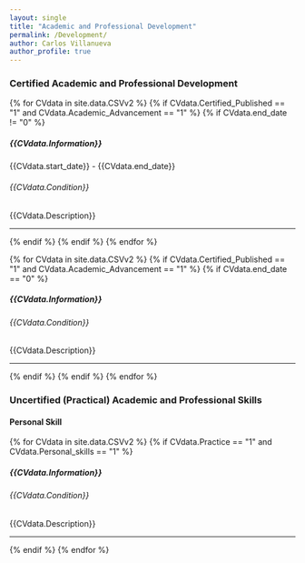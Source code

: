 ```yaml
---
layout: single
title: "Academic and Professional Development"
permalink: /Development/
author: Carlos Villanueva
author_profile: true
---
```

<h3>Certified Academic and Professional Development</h3>
<!-- Certified knowledge that took more than a half year -->
{% for CVdata in site.data.CSVv2 %}
{% if CVdata.Certified_Published == "1" and CVdata.Academic_Advancement == "1" %}
{% if CVdata.end_date != "0"  %}
<h5> {{CVdata.Information}} </h5>
<h7>{{CVdata.start_date}} - {{CVdata.end_date}} </h7>
<h6> {{CVdata.Condition}} </h6>
<a>  {{CVdata.Description}} </a>
<br>
<hr>
{% endif %}
{% endif %}
{% endfor %}

<!-- Certified knowledge that took less than a half year -->
{% for CVdata in site.data.CSVv2 %}
{% if CVdata.Certified_Published == "1" and CVdata.Academic_Advancement == "1" %}
{% if CVdata.end_date == "0"  %}
<h5> {{CVdata.Information}} </h5>
<h6> {{CVdata.Condition}} </h6>
<a>  {{CVdata.Description}} </a>
<br>
<hr>
{% endif %}
{% endif %}
{% endfor %}

<h3>Uncertified (Practical) Academic and Professional Skills</h3>
<!-- Personal Skills -->
<h4> Personal Skill </h4>
{% for CVdata in site.data.CSVv2 %}
{% if CVdata.Practice == "1" and CVdata.Personal_skills == "1" %}
<h5> {{CVdata.Information}} </h5>
<h6> {{CVdata.Condition}} </h6>
<a>  {{CVdata.Description}} </a>
<br>
<hr>
{% endif %}
{% endfor %}

